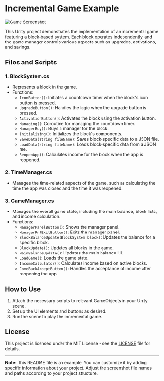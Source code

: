 # Incremental Game Example

![Game Screenshot](Screenshots/gameplay_screenshot.png)

This Unity project demonstrates the implementation of an incremental game featuring a block-based system. Each block operates independently, and the game manager controls various aspects such as upgrades, activations, and savings.

## Files and Scripts

### 1. BlockSystem.cs
   - Represents a block in the game.
   - Functions:
     - `IconButton()`: Initiates a countdown timer when the block's icon button is pressed.
     - `UpgradeButton()`: Handles the logic when the upgrade button is pressed.
     - `ActivationButton()`: Activates the block using the activation button.
     - `Managing()`: Coroutine for managing the countdown timer.
     - `ManagerBuy()`: Buys a manager for the block.
     - `Initialising()`: Initializes the block's components.
     - `SaveData(string fileName)`: Saves block-specific data to a JSON file.
     - `LoadData(string fileName)`: Loads block-specific data from a JSON file.
     - `ReopenApp()`: Calculates income for the block when the app is reopened.

### 2. TimeManager.cs
   - Manages the time-related aspects of the game, such as calculating the time the app was closed and the time it was reopened.

### 3. GameManager.cs
   - Manages the overall game state, including the main balance, block lists, and income calculation.
   - Functions:
     - `ManagerPanelButton()`: Shows the manager panel.
     - `ManagerPnlExitButton()`: Exits the manager panel.
     - `BlockBalanceUpdate(BlockSystem block)`: Updates the balance for a specific block.
     - `BlockUpdate()`: Updates all blocks in the game.
     - `MainBalanceUpdate()`: Updates the main balance UI.
     - `LoadGame()`: Loads the game state.
     - `IncomeCalculator()`: Calculates income based on active blocks.
     - `ComeBackAcceptButton()`: Handles the acceptance of income after reopening the app.


## How to Use

1. Attach the necessary scripts to relevant GameObjects in your Unity scene.
2. Set up the UI elements and buttons as desired.
3. Run the scene to play the incremental game.

## License

This project is licensed under the MIT License - see the [LICENSE](LICENSE) file for details.

---

**Note:** This README file is an example. You can customize it by adding specific information about your project. Adjust the screenshot file names and paths according to your project structure.
